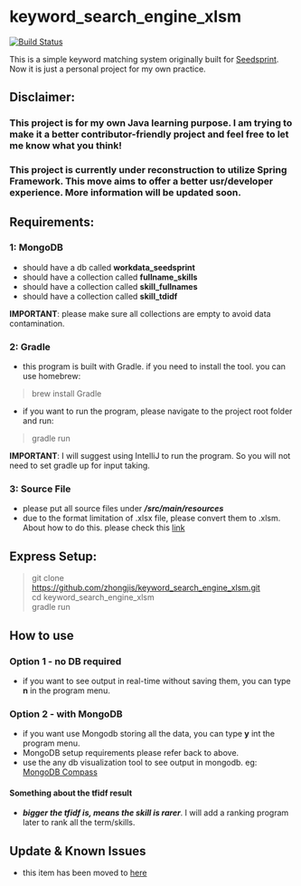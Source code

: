 # keyword_search_engine_xlsm
[![Build Status](https://travis-ci.com/zhongjis/keyword_search_engine_xlsm.svg?branch=master)](https://travis-ci.com/zhongjis/keyword_search_engine_xlsm)

This is a simple keyword matching system originally built for [Seedsprint](https://www.seedsprint.com). Now it is just a personal project for my own practice.

## Disclaimer:
### This project is for my own Java learning purpose. I am trying to make it a better contributor-friendly project and feel free to let me know what you think!
### This project is currently under reconstruction to utilize Spring Framework. This move aims to offer a better usr/developer experience. More information will be updated soon.  

## Requirements:
### 1: MongoDB
- should have a db called **workdata_seedsprint** 
- should have a collection called **fullname_skills** 
- should have a collection called **skill_fullnames**
- should have a collection called **skill_tdidf**

**IMPORTANT**: please make sure all collections are empty to avoid data contamination.

### 2: Gradle
- this program is built with Gradle. if you need to install the tool. you can use homebrew:
> brew install Gradle <br>
- if you want to run the program, please navigate to the project root folder and run:
> gradle run

**IMPORTANT**: I will suggest using IntelliJ to run the program. So you will not need to set gradle up for input taking.

### 3: Source File
- please put all source files under ***/src/main/resources*** 
- due to the format limitation of .xlsx file, please convert them to .xlsm. About how to do this. please check this [link](https://support.office.com/en-us/article/save-a-workbook-in-another-file-format-6a16c862-4a36-48f9-a300-c2ca0065286e) 

## Express Setup:
> git clone https://github.com/zhongjis/keyword_search_engine_xlsm.git <br>
> cd keyword_search_engine_xlsm <br>
> gradle run <br>

## How to use
### Option 1 - no DB required
- if you want to see output in real-time without saving them, you can type **n** in the program menu.
### Option 2 - with MongoDB
- if you want use Mongodb storing all the data, you can type **y** int the program menu. 
- MongoDB setup requirements please refer back to above.
- use the any db visualization tool to see output in mongodb. eg: [MongoDB Compass](https://www.mongodb.com/products/compass)

#### Something about the tfidf result
- ***bigger the tfidf is, means the skill is rarer***. I will add a ranking program later to rank all the term/skills.

## Update & Known Issues
- this item has been moved to [here](https://github.com/zhongjis/keyword_search_engine_xlsm/wiki/Update-Logs-and-Known-Issues)
